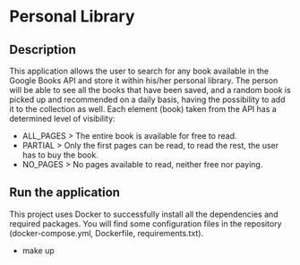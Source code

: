 # Personal Library

## Description
This application allows the user to search for any book available in the Google Books API and store it within his/her personal library. The person will be able to see all the books that have been saved, and a random book is picked up and recommended on a daily basis, having the possibility to add it to the collection as well. Each element (book) taken from the API has a determined level of visibility:
* ALL_PAGES > The entire book is available for free to read.
* PARTIAL > Only the first pages can be read, to read the rest, the user has to buy the book.
* NO_PAGES > No pages available to read, neither free nor paying.

## Run the application
This project uses Docker to successfully install all the dependencies and required packages. You will find some configuration files in the repository (docker-compose.yml, Dockerfile, requirements.txt).
* make up
